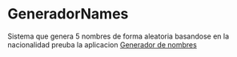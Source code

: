 # GeneradorNames
Sistema que genera 5 nombres de forma aleatoria basandose en la nacionalidad
preuba la aplicacion [Generador de nombres](https://generador-nombres-aleatorios.netlify.app/)
